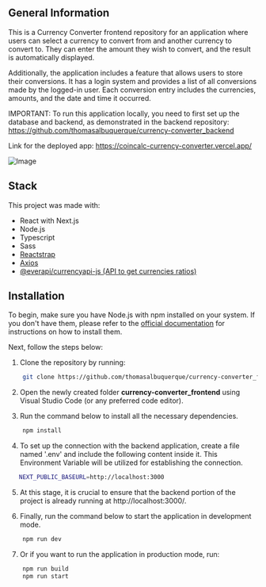 ## General Information

This is a Currency Converter frontend repository for an application where users can select a currency to convert from and another currency to convert to. They can enter the amount they wish to convert, and the result is automatically displayed.

Additionally, the application includes a feature that allows users to store their conversions. It has a login system and provides a list of all conversions made by the logged-in user. Each conversion entry includes the currencies, amounts, and the date and time it occurred.

IMPORTANT: To run this application locally, you need to first set up the database and backend, as demonstrated in the backend repository: https://github.com/thomasalbuquerque/currency-converter_backend

Link for the deployed app: https://coincalc-currency-converter.vercel.app/

![Image](https://github.com/thomasalbuquerque/currency-converter_frontend/assets/7840248/1f011922-ba90-4202-90bb-7a1aaa2bb059)

## Stack
This project was made with:
 - React with Next.js
 - Node.js
 - Typescript
 - Sass
 - [Reactstrap](https://www.npmjs.com/package/reactstrap)
 - [Axios](https://www.npmjs.com/package/axios)
 - [@everapi/currencyapi-js (API to get currencies ratios)](https://github.com/everapihq/currencyapi-js)

## Installation
To begin, make sure you have Node.js with npm installed on your system. If you don't have them, please refer to the [official documentation](https://nodejs.org/en/download) for instructions on how to install them.

Next, follow the steps below:

1. Clone the repository by running:
```bash
    git clone https://github.com/thomasalbuquerque/currency-converter_frontend
```
2. Open the newly created folder **currency-converter_frontend** using Visual Studio Code (or any preferred code editor).

3. Run the command below to install all the necessary dependencies.
```bash
    npm install
```

4. To set up the connection with the backend application, create a file named '.env' and include the following content inside it. This Environment Variable will be utilized for establishing the connection.
```bash
   NEXT_PUBLIC_BASEURL=http://localhost:3000
```

5. At this stage, it is crucial to ensure that the backend portion of the project is already running at http://localhost:3000/.

6. Finally, run the command below to start the application in development mode.
```bash
    npm run dev
```

7. Or if you want to run the application in production mode, run:
```bash
    npm run build
    npm run start
```
